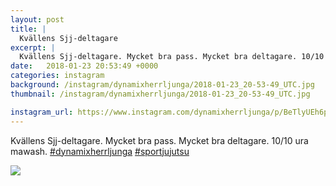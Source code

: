 ```yaml
---
layout: post
title: |
  Kvällens Sjj-deltagare
excerpt: |
  Kvällens Sjj-deltagare. Mycket bra pass. Mycket bra deltagare. 10/10 ura mawash.   
date:   2018-01-23 20:53:49 +0000
categories: instagram
background: /instagram/dynamixherrljunga/2018-01-23_20-53-49_UTC.jpg
thumbnail: /instagram/dynamixherrljunga/2018-01-23_20-53-49_UTC.jpg

instagram_url: https://www.instagram.com/dynamixherrljunga/p/BeTlyUEh6pj
---
```

Kvällens Sjj-deltagare. Mycket bra pass. Mycket bra deltagare. 10/10 ura mawash.  [#dynamixherrljunga](https://www.instagram.com/explore/tags/dynamixherrljunga/) [#sportjujutsu](https://www.instagram.com/explore/tags/sportjujutsu/)



<img src='{{ site.baseurl }}/instagram/dynamixherrljunga/2018-01-23_20-53-49_UTC.jpg' class='img-fluid' />

